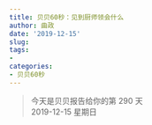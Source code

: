 ```yaml
---
title: 贝贝60秒：见到厨师领会什么
author: 曲政
date: '2019-12-15'
slug: 
tags:
- 
categories:
- 贝贝60秒
---
```

> 今天是贝贝报告给你的第 290 天  
> 2019-12-15 星期日 

